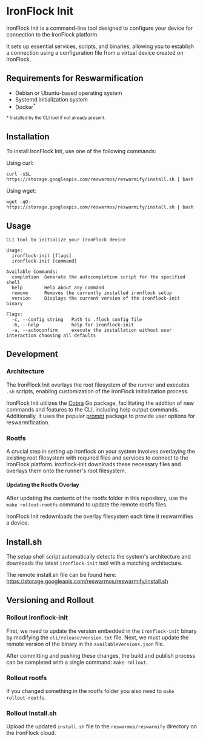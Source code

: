# IronFlock Init

IronFlock Init is a command-line tool designed to configure your device for connection to the IronFlock platform. 

It sets up essential services, scripts, and binaries, allowing you to establish a connection using a configuration file from a virtual device created on IronFlock.

## Requirements for Reswarmification

- Debian or Ubuntu-based operating system
- Systemd initialization system
- Docker<sup>*</sup> 

<small>* Installed by the CLI tool if not already present.</small>

## Installation

To install IronFlock Init, use one of the following commands:

Using curl:
```
curl -sSL https://storage.googleapis.com/reswarmos/reswarmify/install.sh | bash
```

Using wget:
```
wget -qO- https://storage.googleapis.com/reswarmos/reswarmify/install.sh | bash
```

## Usage

```
CLI tool to initialize your IronFlock device

Usage:
  ironflock-init [flags]
  ironflock-init [command]

Available Commands:
  completion  Generate the autocompletion script for the specified shell
  help        Help about any command
  remove      Removes the currently installed ironflock setup
  version     Displays the current version of the ironflock-init binary

Flags:
  -c, --config string   Path to .flock config file
  -h, --help            help for ironflock-init
  -a, --autoconfirm     execute the installation without user interaction choosing all defaults
```

## Development

### Architecture

The IronFlock Init overlays the root filesystem of the runner and executes `.sh` scripts, enabling customization of the IronFlock initialization process.

IronFlock Init utilizes the [Cobra](https://github.com/spf13/cobra) Go package, facilitating the addition of new commands and features to the CLI, including help output commands. Additionally, it uses the popular [prompt](https://github.com/cqroot/prompt) package to provide user options for reswarmification.

### Rootfs

A crucial step in setting up ironflock on your system involves overlaying the existing root filesystem with required files and services to connect to the IronFlock platform. ironflock-init downloads these necessary files and overlays them onto the runner's root filesystem.

#### Updating the Rootfs Overlay

After updating the contents of the rootfs folder in this repository, use the `make rollout-rootfs` command to update the remote rootfs files.

IronFlock Init redownloads the overlay filesystem each time it reswarmifies a device.

## Install.sh

The setup shell script automatically detects the system's architecture and downloads the latest `ironflock-init` tool with a matching architecture.

The remote install.sh file can be found here: 
https://storage.googleapis.com/reswarmos/reswarmify/install.sh

## Versioning and Rollout

### Rollout ironflock-init

First, we need to update the version embedded in the `ironflock-init` binary by modifying the `cli/release/version.txt` file. Next, we must update the remote version of the binary in the `availableVersions.json` file.

After committing and pushing these changes, the build and publish process can be completed with a single command: `make rollout`.

### Rollout rootfs

If you changed something in the rootfs folder you also need to `make rollout-rootfs`.

### Rollout Install.sh

Upload the updated `install.sh` file to the `reswarmos/reswarmify` directory on the IronFlock cloud.